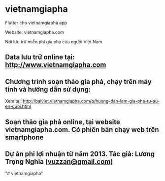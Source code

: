 # vietnamgiapha

Flutter cho vietnamgiapha app

Website: vietnamgiapha.com

Nơi lưu trữ miễn phí gia phả của người Việt Nam

## Data lưu trữ online tại: http://www.vietnamgiapha.com

## Chương trình soạn thảo gia phả, chạy trên máy tính và hướng dẫn sử dụng: 

Xem tại: http://baiviet.vietnamgiapha.com/p/huong-dan-lam-gia-pha-tu-au-en-cuoi.html

## Soạn thảo gia phả online, tại website vietnamgiapha.com. Có phiên bản chạy web trên smartphone

## Dự án phi lợi nhuận từ năm 2013. Tác giả: Lương Trọng Nghĩa (vuzzan@gmail.com)

"# vietnamgiapha" 
